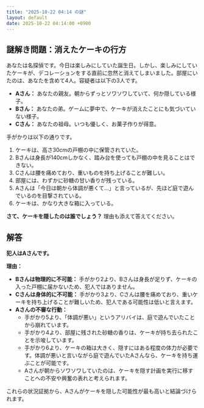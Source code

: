 ```yaml
---
title: "2025-10-22 04:14 の謎"
layout: default
date: 2025-10-22 04:14:00 +0900
---
```

## 謎解き問題：消えたケーキの行方

あなたは名探偵です。今日は楽しみにしていた誕生日。しかし、楽しみにしていたケーキが、デコレーションをする直前に忽然と消えてしまいました。部屋にいたのは、あなたを含めて4人。容疑者は以下の3人です。

*   **Aさん：** あなたの親友。朝からずっとソワソワしていて、何か隠している様子。
*   **Bさん：** あなたの弟。ゲームに夢中で、ケーキが消えたことにも気づいていない様子。
*   **Cさん：** あなたの祖母。いつも優しく、お菓子作りが得意。

手がかりは以下の通りです。

1.  ケーキは、高さ30cmの戸棚の中に保管されていた。
2.  Bさんは身長が140cmしかなく、踏み台を使っても戸棚の中を見ることはできない。
3.  Cさんは腰を痛めており、重いものを持ち上げることが難しい。
4.  部屋には、わずかに砂糖の甘い香りが残っている。
5.  Aさんは「今日は朝から体調が悪くて…」と言っているが、先ほど庭で遊んでいるのを目撃されている。
6.  ケーキは、かなり大きな箱に入っている。

**さて、ケーキを隠したのは誰でしょう？** 理由も添えて答えてください。

## 解答

**犯人はAさんです。**

**理由：**

*   **Bさんは物理的に不可能：** 手がかり2より、Bさんは身長が足りず、ケーキの入った戸棚に届かないため、犯人ではありません。
*   **Cさんは身体的に不可能：** 手がかり3より、Cさんは腰を痛めており、重いケーキを持ち上げることが難しいため、犯人である可能性は低いと言えます。
*   **Aさんの不審な行動：**
    *   手がかり5より、「体調が悪い」というアリバイは、庭で遊んでいたことから崩れています。
    *   手がかり4より、部屋に残された砂糖の香りは、ケーキが持ち去られたことを示唆しています。
    *   手がかり6より、ケーキの箱は大きく、隠すにはある程度の体力が必要です。体調が悪いと言いながら庭で遊んでいたAさんなら、ケーキを持ち運ぶことが可能です。
    *   Aさんが朝からソワソワしていたのは、ケーキを隠す計画を実行に移すことへの不安や興奮の表れと考えられます。

これらの状況証拠から、Aさんがケーキを隠した可能性が最も高いと結論づけられます。
